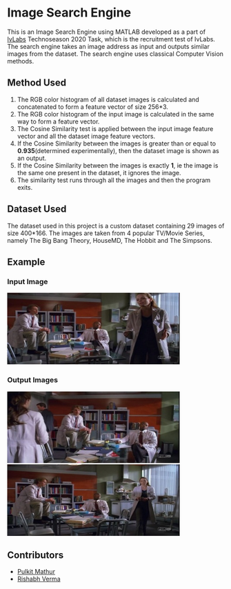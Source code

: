 # Image Search Engine

This is an Image Search Engine using MATLAB developed as a part of [IvLabs](https://github.com/ivlabs) Technoseason 2020 Task, which is the recruitment test of IvLabs.
The search engine takes an image address as input and outputs similar images from the dataset. The search engine uses classical Computer Vision methods.

## Method Used
1. The RGB color histogram of all dataset images is calculated and concatenated to form a feature vector of size 256*3.
2. The RGB color histogram of the input image is calculated in the same way to form a feature vector.
3. The Cosine Similarity test is applied between the input image feature vector and all the dataset image feature vectors.
4. If the Cosine Similarity between the images is greater than or equal to **0.935**(determined experimentally), then the dataset image is shown as an output.
5. If the Cosine Similarity between the images is exactly **1**, ie the image is the same one present in the dataset, it ignores the image.
6. The similarity test runs through all the images and then the program exits.

## Dataset Used
The dataset used in this project is a custom dataset containing 29 images of size 400*166. The images are taken from 4 popular TV/Movie Series, namely The Big Bang Theory, HouseMD, The Hobbit and The Simpsons. 

## Example

### Input Image

![Input Image](outputs/test.jpg)

### Output Images

![Output Image 1](outputs/op1.jpg)
![Output Image 2](outputs/op2.jpg)

## Contributors
- [Pulkit Mathur](https://github.com/mathurpulkit)
- [Rishabh Verma](https://github.com/RiVer2000)
